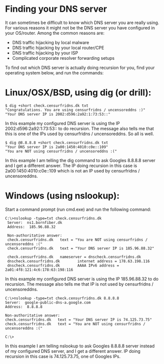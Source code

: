 Finding your DNS server
=========================
It can sometimes be difficult to know which DNS server you are really using. For various reasons it might not be the DNS server you have configured in your OS/router. Among the common reasons are:
* DNS traffic hijacking by local malware
* DNS traffic hijacking by your local router/CPE
* DNS traffic hijacking by your ISP
* Complicated corporate resolver forwarding setups

To find out which DNS server is actually doing recursion for you, find your operating system below, and run the commands:

Linux/OSX/BSD, using dig (or drill):
==================================================================
```
$ dig +short check.censurfridns.dk txt
"Congratulations. You are using censurfridns / uncensoreddns :)"
"Your DNS server IP is 2002:d596:2a92:1:73:53::"
```
In this example my configured DNS server is using the IP 2002:d596:2a92:1:73:53:: to do recursion. The message
also tells me that this is one of the IPs used by censurfridns / uncensoreddns. So all is well.
```
$ dig @8.8.8.8 +short check.censurfridns.dk txt
"Your DNS server IP is 2a00:1450:4010:c0e::109"
"You are NOT using censurfridns / uncensoreddns :("
```
In this example I am telling the dig command to ask Googles 8.8.8.8 server and I get a different answer. The
IP doing recursion in this case is 2a00:1450:4010:c0e::109 which is not an IP used by censurfridns / uncensoreddns.

Windows (using nslookup):
===========================
Start a command prompt (run cmd.exe) and run the following command:
```
C:\>nslookup -type=txt check.censurfridns.dk
 Server:  ns1.bornfiber.dk
 Address:  185.96.88.32

 Non-authoritative answer:
 check.censurfridns.dk   text = "You are NOT using censurfridns / uncensoreddns :("
 check.censurfridns.dk   text = "Your DNS server IP is 185.96.88.32"

 check.censurfridns.dk   nameserver = dnscheck.censurfridns.dk
 dnscheck.censurfridns.dk        internet address = 178.63.198.116
 dnscheck.censurfridns.dk        AAAA IPv6 address = 2a01:4f8:121:4c6:178:63:198:116
```

In this example my configured DNS server is using the IP 185.96.88.32 to do recursion. The message
also tells me that IP is not used by censurfridns / uncensoreddns.

    C:\>nslookup -type=txt check.censurfridns.dk 8.8.8.8
    Server:  google-public-dns-a.google.com
    Address:  8.8.8.8

    Non-authoritative answer:
    check.censurfridns.dk   text = "Your DNS server IP is 74.125.73.75"
    check.censurfridns.dk   text = "You are NOT using censurfridns / uncensoreddns :("

    C:\>
In this example I am telling nslookup to ask Googles 8.8.8.8 server instead of my configured DNS server, 
and I get a different answer. IP doing recursion in this case is 74.125.73.75, one of Googles IPs.
